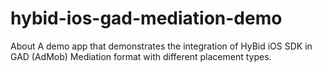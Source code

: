 # hybid-ios-gad-mediation-demo
  About  A demo app that demonstrates the integration of HyBid iOS SDK in GAD (AdMob) Mediation format with different placement types.
